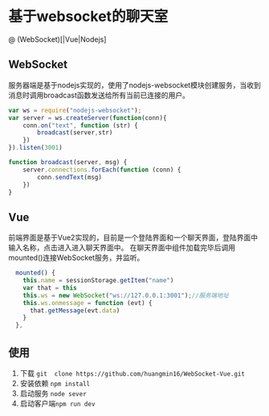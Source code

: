 # 基于websocket的聊天室
@ (WebSocket)[|Vue|Nodejs]
## WebSocket 
服务器端是基于nodejs实现的，使用了nodejs-websocket模块创建服务，当收到消息时调用broadcast函数发送给所有当前已连接的用户。
``` javascript
var ws = require("nodejs-websocket");
var server = ws.createServer(function(conn){
    conn.on("text", function (str) {
        broadcast(server,str)
    })
}).listen(3001)

function broadcast(server, msg) {
    server.connections.forEach(function (conn) {
        conn.sendText(msg)
    })
}
```

## Vue
前端界面是基于Vue2实现的，目前是一个登陆界面和一个聊天界面，登陆界面中输入名称，点击进入进入聊天界面中。
在聊天界面中组件加载完毕后调用mounted()连接WebSocket服务，并监听。
```javascript
  mounted() {
    this.name = sessionStorage.getItem("name")
    var that = this
    this.ws = new WebSocket("ws://127.0.0.1:3001");//服务端地址
    this.ws.onmessage = function (evt) {
      that.getMessage(evt.data)
    }
  },
```
## 使用
1. 下载 `git  clone https://github.com/huangmin16/WebSocket-Vue.git`
2. 安装依赖 `npm install`
3. 启动服务 `node sever`
4. 启动客户端`npm run dev`
